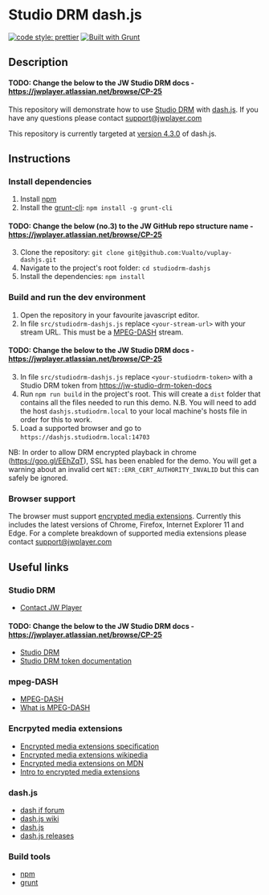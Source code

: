 ﻿# Studio DRM dash.js

[![code style: prettier](https://img.shields.io/badge/code_style-prettier-ff69b4.svg?style=flat-square)](https://github.com/prettier/prettier)
[![Built with Grunt](http://cdn.gruntjs.com/builtwith.svg)](https://gruntjs.com/)

## Description

#### TODO: Change the below to the JW Studio DRM docs - https://jwplayer.atlassian.net/browse/CP-25
This repository will demonstrate how to use [Studio DRM](https://jw-studio-drm-docs) with [dash.js](https://github.com/Dash-Industry-Forum/dash.js/wiki).
If you have any questions please contact <support@jwplayer.com>

This repository is currently targeted at [version 4.3.0](https://github.com/Dash-Industry-Forum/dash.js/releases/tag/v4.3.0) of dash.js.

## Instructions

### Install dependencies

1. Install [npm](https://www.npmjs.com/)
2. Install the [grunt-cli](https://www.npmjs.com/package/grunt-cli): `npm install -g grunt-cli`
#### TODO: Change the below (no.3) to the JW GitHub repo structure name - https://jwplayer.atlassian.net/browse/CP-25
3. Clone the repository: `git clone git@github.com:Vualto/vuplay-dashjs.git`
4. Navigate to the project's root folder: `cd studiodrm-dashjs`
5. Install the dependencies: `npm install`

### Build and run the dev environment

1. Open the repository in your favourite javascript editor.
2. In file `src/studiodrm-dashjs.js` replace `<your-stream-url>` with your stream URL. This must be a [MPEG-DASH](https://en.wikipedia.org/wiki/Dynamic_Adaptive_Streaming_over_HTTP) stream.
#### TODO: Change the below to the JW Studio DRM docs - https://jwplayer.atlassian.net/browse/CP-25
3. In file `src/studiodrm-dashjs.js` replace `<your-studiodrm-token>` with a Studio DRM token from [https://jw-studio-drm-token-docs](studiodrm-token-docs)
4. Run `npm run build` in the project's root. This will create a `dist` folder that contains all the files needed to run this demo. N.B. You will need to add the host `dashjs.studiodrm.local` to your local machine's hosts file in order for this to work.
5. Load a supported browser and go to `https://dashjs.studiodrm.local:14703`

NB: In order to allow DRM encrypted playback in chrome (<https://goo.gl/EEhZqT>), SSL has been enabled for the demo. You will get a warning about an invalid cert `NET::ERR_CERT_AUTHORITY_INVALID` but this can safely be ignored.

### Browser support

The browser must support [encrypted media extensions](https://www.w3.org/TR/2016/CR-encrypted-media-20160705/).
Currently this includes the latest versions of Chrome, Firefox, Internet Explorer 11 and Edge.
For a complete breakdown of supported media extensions please contact <support@jwplayer.com>

## Useful links

### Studio DRM

-   [Contact JW Player](https://support.jwplayer.com/)
#### TODO: Change the below to the JW Studio DRM docs - https://jwplayer.atlassian.net/browse/CP-25
-   [Studio DRM](https://jw-studio-drm-docs)
-   [Studio DRM token documentation](https://jw-studio-drm-token-docs)

### mpeg-DASH

-   [MPEG-DASH](https://en.wikipedia.org/wiki/Dynamic_Adaptive_Streaming_over_HTTP)
-   [What is MPEG-DASH](https://www.streamingmedia.com/Articles/Editorial/What-Is-.../What-is-MPEG-DASH-79041.aspx)

### Encrpyted media extensions

-   [Encrypted media extensions specification](https://www.w3.org/TR/2016/CR-encrypted-media-20160705/)
-   [Encrypted media extensions wikipedia](https://en.wikipedia.org/wiki/Encrypted_Media_Extensions)
-   [Encrypted media extensions on MDN](https://developer.mozilla.org/en-US/docs/Web/API/Encrypted_Media_Extensions_API)
-   [Intro to encrypted media extensions](https://www.html5rocks.com/en/tutorials/eme/basics/)

### dash.js

-   [dash if forum](https://dashif.org/)
-   [dash.js wiki](https://github.com/Dash-Industry-Forum/dash.js/wiki)
-   [dash.js](https://github.com/Dash-Industry-Forum/dash.js)
-   [dash.js releases](https://github.com/Dash-Industry-Forum/dash.js/releases)

### Build tools

-   [npm](https://www.npmjs.com/)
-   [grunt](https://gruntjs.com/)

